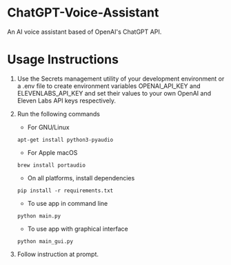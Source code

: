 # ChatGPT-Voice-Assistant
An AI voice assistant based of OpenAI's ChatGPT API.

# Usage Instructions
1. Use the Secrets management utility of your development environment or a .env file to create environment variables OPENAI_API_KEY and ELEVENLABS_API_KEY and set their values to your own OpenAI and Eleven Labs API keys respectively. 

2. Run the following commands
    - For GNU/Linux
    ```
    apt-get install python3-pyaudio
    ```
    - For Apple macOS
    ```
    brew install portaudio
    ```
    - On all platforms, install dependencies
    ```
    pip install -r requirements.txt

    ```
    - To use app in command line
    ```
    python main.py
    ```
    - To use app with graphical interface
    ```
    python main_gui.py
    ```

3. Follow instruction at prompt.
